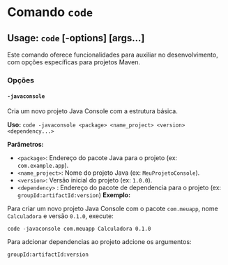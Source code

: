 # Comando `code`

## Usage: `code` [-options] [args...]

Este comando oferece funcionalidades para auxiliar no desenvolvimento, com opções específicas para projetos Maven.

### Opções

#### `-javaconsole`
Cria um novo projeto Java Console com a estrutura básica.

**Uso:** `code -javaconsole <package> <name_project> <version> <dependency...>`

**Parâmetros:**

* `<package>`: Endereço do pacote Java para o projeto (ex: `com.example.app`).
* `<name_project>`: Nome do projeto Java (ex: `MeuProjetoConsole`).
* `<version>`: Versão inicial do projeto (ex: `1.0.0`).
* `<dependency>` : Endereço do pacote de dependencia para o projeto (ex: `groupId:artifactId:version`)
**Exemplo:**

Para criar um novo projeto Java Console com o pacote `com.meuapp`, nome `Calculadora` e versão `0.1.0`, execute:

```code -javaconsole com.meuapp Calculadora 0.1.0```

Para adcionar dependencias ao projeto adcione os argumentos:

```groupId:artifactId:version```
